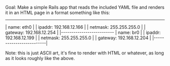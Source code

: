 Goal: Make a simple Rails app that reads the included YAML file
and renders it in an HTML page in a format something like this:

---------------------------
| name: eth0              |
| ipaddr: 192.168.12.166  |
| netmask: 255.255.255.0  |
| gateway: 192.168.12.254 |
|--------------------------
| name: br0               |
| ipaddr: 192.168.12.199  |
| netmask: 255.255.255.0  |
| gateway: 192.168.12.204 |
|-------------------------|

Note: this is just ASCII art, it's fine to render with HTML or whatever,
as long as it looks roughly like the above.
